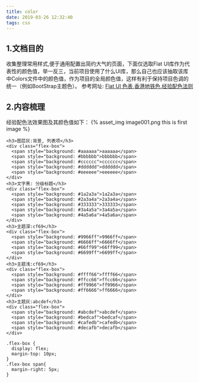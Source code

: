 ```yaml
---
title: color
date: 2019-03-26 12:32:40
tags: css
---
```

## 1.文档目的
收集整理常用样式,便于通用配置出简约大气的页面，下面仅选取Flat UI库作为代表性的颜色值，举一反三，当前项目使用了什么UI库，那么自己也应该抽取该库中Colors文件中的颜色值，作为项目的全局颜色值，这样有利于保持项目色调的统一（例如BootStrap主题色）。
参考网址:
[Flat UI 色表](https://flatuicolors.com/palette/defo),[香港地铁色](https://metrocolor.live/index.html),[经验配色法则](https://sendwithses.gitbook.io/helpdocs/random-stuff/easy-to-remember-color-guide-for-non-designers)

## 2.内容梳理
经验配色法效果图及其颜色值如下：
{% asset_img image001.png this is first image %}
```
<h3>图层灰:背景, 列表项</h3>
<div class="flex-box">
  <span style="background: #aaaaaa">aaaaaa</span>
  <span style="background: #bbbbbb">bbbbbb</span>
  <span style="background: #cccccc">cccccc</span>
  <span style="background: #dddddd">dddddd</span>
  <span style="background: #eeeeee">eeeeee</span>
</div>
<h3>文字黑: 分级标题</h3>
<div class="flex-box">
  <span style="background: #1a2a3a">1a2a3a</span>
  <span style="background: #2a3a4a">2a3a4a</span>
  <span style="background: #333333">333333</span>
  <span style="background: #3a4a5a">3a4a5a</span>
  <span style="background: #4a5a6a">4a5a6a</span>
</div>
<h3>主题深:cf69</h3>
<div class="flex-box">
  <span style="background: #9966ff">9966ff</span>
  <span style="background: #6666ff">6666ff</span>
  <span style="background: #66ff99">66ff99</span>
  <span style="background: #6699ff">6699ff</span>
</div>
<h3>主题浅:cf69</h3>
<div class="flex-box">
  <span style="background: #ffff66">ffff66</span>
  <span style="background: #ffcc66">ffcc66</span>
  <span style="background: #ff9966">ff9966</span>
  <span style="background: #ff6666">ff6666</span>
</div>
<h3>主题灰:abcdef</h3>
<div class="flex-box">
  <span style="background: #abcdef">abcdef</span>
  <span style="background: #bedcaf">bedcaf</span>
  <span style="background: #cafedb">cafedb</span>
  <span style="background: #decafb">decafb</span>
</div>

.flex-box {
  display: flex;
  margin-top: 10px;
}
.flex-box span{
  margin-right: 5px;
}
```
